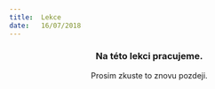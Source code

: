 ```yaml
---
title:  Lekce
date:   16/07/2018
---
```


### <center>Na této lekci pracujeme.</center>
<center>Prosim zkuste to znovu pozdeji.</center>